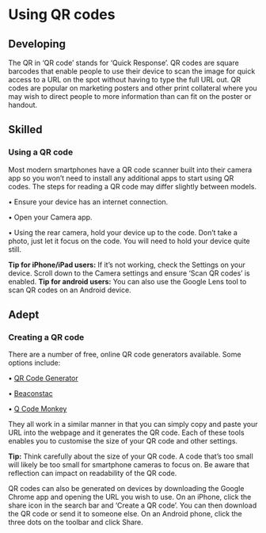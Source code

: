 # Using QR codes

## Developing
The QR in ‘QR code’ stands for ‘Quick Response’. 
QR codes are square barcodes that enable people to use their device to scan the image for quick access to a URL on the spot without having to type the full URL out. QR codes are popular on marketing posters and other print collateral where you may wish to direct people to more information than can fit on the poster or handout.  

## Skilled
### Using a QR code
Most modern smartphones have a QR code scanner built into their camera app so you won’t need to install any additional apps to start using QR codes. The steps for reading a QR code may differ slightly between models.  

•	Ensure your device has an internet connection. 

•	Open your Camera app.

•	Using the rear camera, hold your device up to the code. Don’t take a photo, just let it focus on the code. You will need to hold your device quite still. 

**Tip for iPhone/iPad users:** If it’s not working, check the Settings on your device. Scroll down to the Camera settings and ensure ‘Scan QR codes’ is enabled. 
**Tip for android users:** You can also use the Google Lens tool to scan QR codes on an Android device.

## Adept
### Creating a QR code
There are a number of free, online QR code generators available. Some options include: 

•	[QR Code Generator](https://www.qr-code-generator.com/)

•	[Beaconstac](https://www.beaconstac.com/)

•	[Q Code Monkey](https://www.qrcode-monkey.com/)

They all work in a similar manner in that you can simply copy and paste your URL into the webpage and it generates the QR code. Each of these tools enables you to customise the size of your QR code and other settings. 

**Tip:** Think carefully about the size of your QR code. A code that’s too small will likely be too small for smartphone cameras to focus on. Be aware that reflection can impact on readability of the QR code.

QR codes can also be generated on devices by downloading the Google Chrome app and opening the URL you wish to use. On an iPhone, click the share icon in the search bar and ‘Create a QR code’. You can then download the QR code or send it to someone else. On an Android phone, click the three dots on the toolbar and click Share.

